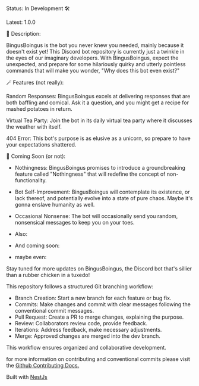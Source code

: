 Status: In Development 🛠️

Latest: 1.0.0

🤖 Description:

BingusBoingus is the bot you never knew you needed, mainly because it doesn't exist yet! This Discord bot repository is currently just a twinkle in the eyes of our imaginary developers. With BingusBoingus, expect the unexpected, and prepare for some hilariously quirky and utterly pointless commands that will make you wonder, "Why does this bot even exist?"

🪄 Features (not really):

Random Responses: BingusBoingus excels at delivering responses that are both baffling and comical. Ask it a question, and you might get a recipe for mashed potatoes in return.

Virtual Tea Party: Join the bot in its daily virtual tea party where it discusses the weather with itself.

404 Error: This bot's purpose is as elusive as a unicorn, so prepare to have your expectations shattered.

🎉 Coming Soon (or not):

- Nothingness: BingusBoingus promises to introduce a groundbreaking feature called "Nothingness" that will redefine the concept of non-functionality.

- Bot Self-Improvement: BingusBoingus will contemplate its existence, or lack thereof, and potentially evolve into a state of pure chaos. Maybe it's gonna enslave humanity as well.

- Occasional Nonsense: The bot will occasionally send you random, nonsensical messages to keep you on your toes.

- Also:

- And coming soon:

- maybe even:

Stay tuned for more updates on BingusBoingus, the Discord bot that's sillier than a rubber chicken in a tuxedo!

This repository follows a structured Git branching workflow:

- Branch Creation: Start a new branch for each feature or bug fix.
- Commits: Make changes and commit with clear messages following the conventional commit messages.
- Pull Request: Create a PR to merge changes, explaining the purpose.
- Review: Collaborators review code, provide feedback.
- Iterations: Address feedback, make necessary adjustments.
- Merge: Approved changes are merged into the dev branch.

This workflow ensures organized and collaborative development.

for more information on contributing and conventional commits please visit the [Github Contributing Docs.](https://github.com/github/docs/blob/main/CONTRIBUTING.md)

Built with [NestJs](https://github.com/nestjs)
